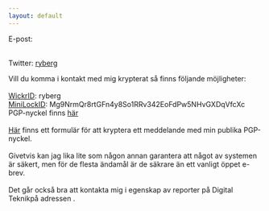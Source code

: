 ```yaml
---
layout: default
---
```


E-post:
  <script language="JavaScript">
var namn1 = "hej";
var namn2 = "jonasryberg.se";
var linktext = namn1 + "@" + namn2 ;
document.write("<a href='" + "mail" + "to:" + namn1 + "@" + namn2 + "'>" + linktext + "</a>");
</script>
  
  <br> Twitter: <a href="http://twitter.com/ryberg">ryberg</a>
  </p>
  <p>
  Vill du komma i kontakt med mig krypterat så finns följande möjligheter: 
  <br>
  <br> <a href="http://www.wickr.com">WickrID</a>: ryberg
  <br> <a href="minilock.io">MiniLockID</a>: Mg9NrmQr8rtGFn4y8So1RRv342EoFdPw5NHvGXDqVfcXc
  <br> PGP-nyckel finns <a href="http://jonasryberg.se/Jonas_Ryberg_pub.asc">här</a><br>
  <br> <a href="https://keybase.io/encrypt#ryberg">Här</a> finns ett formulär för att kryptera ett meddelande med min publika PGP-nyckel.
  <br><br> Givetvis kan jag lika lite som någon annan garantera att något av systemen är säkert, men för de flesta ändamål är de säkrare än ett vanligt öppet e-brev.
  <br><br>Det går också bra att kontakta mig i egenskap av reporter på Digital Teknikpå adressen <script language="JavaScript">
var namn1 = "jonas.ryberg";
var namn2 = "digital-teknik.se";
var linktext = namn1 + "@" + namn2 ;
document.write("<a href='" + "mail" + "to:" + namn1 + "@" + namn2 + "'>" + linktext + "</a>");
</script>.
